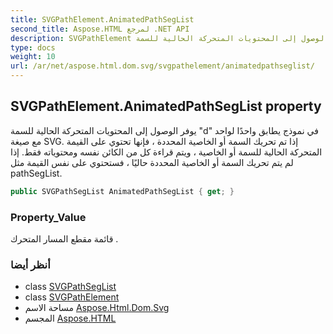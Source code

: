 ```yaml
---
title: SVGPathElement.AnimatedPathSegList
second_title: Aspose.HTML لمرجع .NET API
description: SVGPathElement ملكية. يوفر الوصول إلى المحتويات المتحركة الحالية للسمة d في نموذج يطابق واحدًا لواحد مع صيغة SVG. إذا تم تحريك السمة أو الخاصية المحددة  فإنها تحتوي على القيمة المتحركة الحالية للسمة أو الخاصية  ويتم قراءة كل من الكائن نفسه ومحتوياته فقط. إذا لم يتم تحريك السمة أو الخاصية المحددة حاليًا  فستحتوي على نفس القيمة مثل pathSegList.
type: docs
weight: 10
url: /ar/net/aspose.html.dom.svg/svgpathelement/animatedpathseglist/
---
```

## SVGPathElement.AnimatedPathSegList property

يوفر الوصول إلى المحتويات المتحركة الحالية للسمة "d" في نموذج يطابق واحدًا لواحد مع صيغة SVG. إذا تم تحريك السمة أو الخاصية المحددة ، فإنها تحتوي على القيمة المتحركة الحالية للسمة أو الخاصية ، ويتم قراءة كل من الكائن نفسه ومحتوياته فقط. إذا لم يتم تحريك السمة أو الخاصية المحددة حاليًا ، فستحتوي على نفس القيمة مثل pathSegList.

```csharp
public SVGPathSegList AnimatedPathSegList { get; }
```

### Property_Value

قائمة مقطع المسار المتحرك .

### أنظر أيضا

* class [SVGPathSegList](../../../aspose.html.dom.svg.paths/svgpathseglist/)
* class [SVGPathElement](../)
* مساحة الاسم [Aspose.Html.Dom.Svg](../../svgpathelement/)
* المجسم [Aspose.HTML](../../../)


